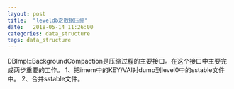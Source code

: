 ```yaml
---
layout: post
title:  "leveldb之数据压缩"
date:   2018-05-14 11:26:00
categories: data_structure
tags: data_structure
---
```


DBImpl::BackgroundCompaction是压缩过程的主要接口。在这个接口中主要完成两步重要的工作。
1、把imem中的KEY/VAl对dump到level0中的sstable文件中。
2、合并sstable文件。

